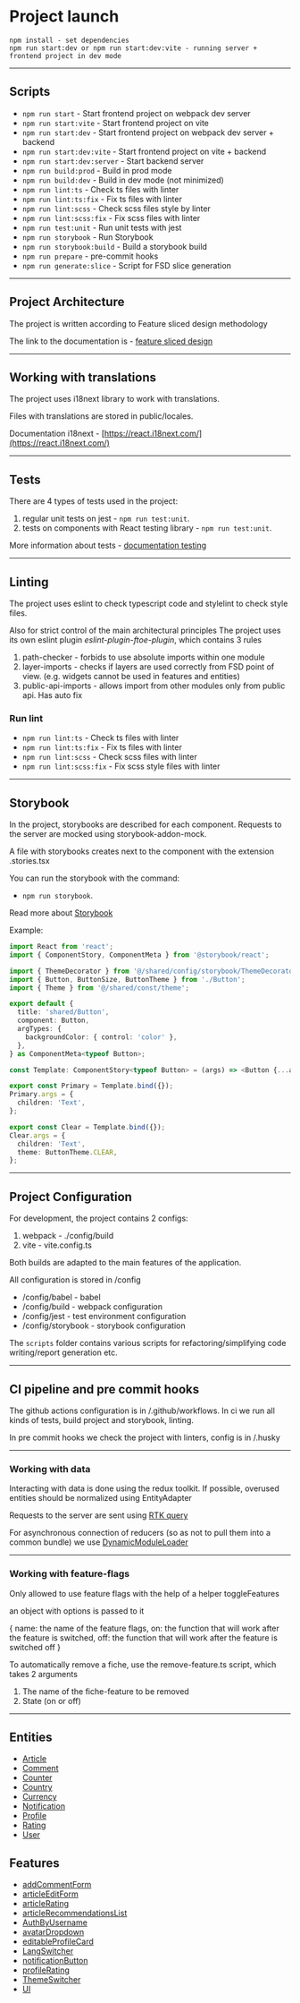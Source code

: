 # Project launch

```text
npm install - set dependencies
npm run start:dev or npm run start:dev:vite - running server + frontend project in dev mode
```

---

## Scripts

- `npm run start` - Start frontend project on webpack dev server
- `npm run start:vite` - Start frontend project on vite
- `npm run start:dev` - Start frontend project on webpack dev server + backend
- `npm run start:dev:vite` - Start frontend project on vite + backend
- `npm run start:dev:server` - Start backend server
- `npm run build:prod` - Build in prod mode
- `npm run build:dev` - Build in dev mode (not minimized)
- `npm run lint:ts` - Check ts files with linter
- `npm run lint:ts:fix` - Fix ts files with linter
- `npm run lint:scss` - Check scss files style by linter
- `npm run lint:scss:fix` - Fix scss files with linter
- `npm run test:unit` - Run unit tests with jest
- `npm run storybook` - Run Storybook
- `npm run storybook:build` - Build a storybook build
- `npm run prepare` - pre-commit hooks
- `npm run generate:slice` - Script for FSD slice generation

---

## Project Architecture

The project is written according to Feature sliced design methodology

The link to the documentation is - [feature sliced design](https://feature-sliced.design/docs/get-started/tutorial)

---

## Working with translations

The project uses i18next library to work with translations.

Files with translations are stored in public/locales.

Documentation i18next - [https://react.i18next.com/](https://react.i18next.com/)

---

## Tests

There are 4 types of tests used in the project:

1. regular unit tests on jest - `npm run test:unit`.
2. tests on components with React testing library - `npm run test:unit`.

More information about tests - [documentation testing](/docs/tests.md)

---

## Linting

The project uses eslint to check typescript code and stylelint to check style files.

Also for strict control of the main architectural principles
The project uses its own eslint plugin _eslint-plugin-ftoe-plugin_,
which contains 3 rules

1. path-checker - forbids to use absolute imports within one module
2. layer-imports - checks if layers are used correctly from FSD point of view.
   (e.g. widgets cannot be used in features and entities)
3. public-api-imports - allows import from other modules only from public api. Has auto fix

### Run lint

- `npm run lint:ts` - Check ts files with linter
- `npm run lint:ts:fix` - Fix ts files with linter
- `npm run lint:scss` - Check scss files with linter
- `npm run lint:scss:fix` - Fix scss style files with linter

---

## Storybook

In the project, storybooks are described for each component.
Requests to the server are mocked using storybook-addon-mock.

A file with storybooks creates next to the component with the extension .stories.tsx

You can run the storybook with the command:

- `npm run storybook`.

Read more about [Storybook](/docs/storybook.md)

Example:

```typescript jsx
import React from 'react';
import { ComponentStory, ComponentMeta } from '@storybook/react';

import { ThemeDecorator } from '@/shared/config/storybook/ThemeDecorator/ThemeDecorator';
import { Button, ButtonSize, ButtonTheme } from './Button';
import { Theme } from '@/shared/const/theme';

export default {
  title: 'shared/Button',
  component: Button,
  argTypes: {
    backgroundColor: { control: 'color' },
  },
} as ComponentMeta<typeof Button>;

const Template: ComponentStory<typeof Button> = (args) => <Button {...args} />;

export const Primary = Template.bind({});
Primary.args = {
  children: 'Text',
};

export const Clear = Template.bind({});
Clear.args = {
  children: 'Text',
  theme: ButtonTheme.CLEAR,
};
```

---

## Project Configuration

For development, the project contains 2 configs:

1. webpack - ./config/build
2. vite - vite.config.ts

Both builds are adapted to the main features of the application.

All configuration is stored in /config

- /config/babel - babel
- /config/build - webpack configuration
- /config/jest - test environment configuration
- /config/storybook - storybook configuration

The `scripts` folder contains various scripts for refactoring/simplifying code writing/report generation etc.

---

## CI pipeline and pre commit hooks

The github actions configuration is in /.github/workflows.
In ci we run all kinds of tests, build project and storybook, linting.

In pre commit hooks we check the project with linters, config is in /.husky

---

### Working with data

Interacting with data is done using the redux toolkit.
If possible, overused entities should be normalized using EntityAdapter

Requests to the server are sent using [RTK query](/src/shared/api/rtkApi.ts)

For asynchronous connection of reducers (so as not to pull them into a common bundle) we use
[DynamicModuleLoader](/src/shared/lib/components/DynamicModuleLoader/DynamicModuleLoader.tsx)

---

### Working with feature-flags

Only allowed to use feature flags with the help of a helper toggleFeatures

an object with options is passed to it

{
name: the name of the feature flags,
on: the function that will work after the feature is switched,
off: the function that will work after the feature is switched off
}

To automatically remove a fiche, use the remove-feature.ts script, which takes 2 arguments

1. The name of the fiche-feature to be removed
2. State (on or off)

---

## Entities

- [Article](/src/entities/Article)
- [Comment](/src/entities/Comment)
- [Counter](/src/entities/Counter)
- [Country](/src/entities/Country)
- [Currency](/src/entities/Currency)
- [Notification](/src/entities/Notification)
- [Profile](/src/entities/Profile)
- [Rating](/src/entities/Rating)
- [User](/src/entities/User)

## Features

- [addCommentForm](/src/features/addCommentForm)
- [articleEditForm](/src/features/articleEditForm)
- [articleRating](/src/features/articleRating)
- [articleRecommendationsList](/src/features/articleRecommendationsList)
- [AuthByUsername](/src/features/AuthByUsername)
- [avatarDropdown](/src/features/avatarDropdown)
- [editableProfileCard](/src/features/editableProfileCard)
- [LangSwitcher](/src/features/LangSwitcher)
- [notificationButton](/src/features/notificationButton)
- [profileRating](/src/features/profileRating)
- [ThemeSwitcher](/src/features/ThemeSwitcher)
- [UI](/src/features/UI)
